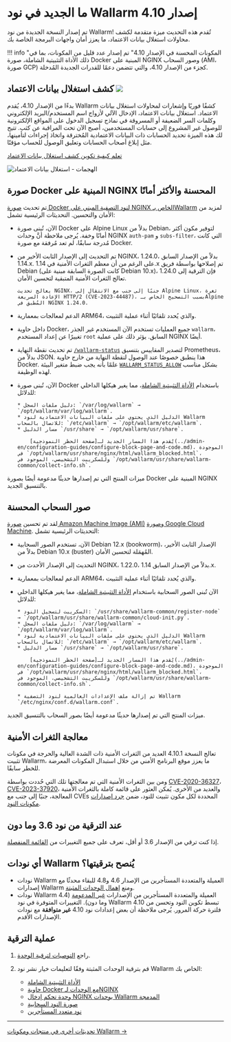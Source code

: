 # ما الجديد في نود Wallarm إصدار 4.10

تم إصدار النسخة الجديدة من نود Wallarm! تُقدم هذه التحديث ميزة متقدمة لكشف محاولات استغلال بيانات الاعتماد، ما يعزز أمان واجهات البرمجة الخاصة بك.

!!! info "المكونات المحسنة في الإصدار 4.10"
    تم إصدار عدد قليل من المكونات، بما في ذلك الأداة التثبيتية الشاملة، صورة Docker المبنية على NGINX وصور السحاب (AMI، صورة GCP) كجزء من الإصدار 4.10، والتي تتضمن دعمًا للقدرات الجديدة المُدخلة.

## كشف استغلال بيانات الاعتماد <a href="../../about-wallarm/subscription-plans/#subscription-plans"><img src="../../images/api-security-tag.svg" style="border: none;"></a>

بدءًا من الإصدار 4.10، يُقدم Wallarm كشفًا فوريًا وإشعارات لمحاولات استغلال بيانات الاعتماد. استغلال بيانات الاعتماد، الإدخال الآلي لأزواج اسم المستخدم/البريد الإلكتروني وكلمات السر الضعيفة أو المسروقة في نماذج تسجيل الدخول على المواقع الإلكترونية للوصول غير المشروع إلى حسابات المستخدمين، أصبح الآن تحت المراقبة عن كثب. تتيح لك هذه الميزة تحديد الحسابات ذات البيانات الاعتمادية المُخترقة واتخاذ إجراءات لتأمينها، مثل إبلاغ أصحاب الحسابات وتعليق الوصول للحساب مؤقتًا.

[تعلم كيفية تكوين كشف استغلال بيانات الاعتماد](../about-wallarm/credential-stuffing.md)

![الهجمات - استغلال بيانات الاعتماد](../images/about-wallarm-waf/credential-stuffing/credential-stuffing-attacks.png)

## صورة Docker المبنية على NGINX المحسنة والأكثر أمانًا

تم تحديث [صورة Docker لنود التصفية المبني على NGINX الخاص بـWallarm](../admin-en/installation-docker-en.md) لمزيد من الأمان والتحسين. التحديثات الرئيسية تشمل:

* الآن، تُبنى صورة Docker على Alpine Linux بدلاً من Debian، لتوفير مكون أكثر أمانًا وخفة. يُرجى ملاحظة أنَّ وحدات NGINX `auth-pam` و `subs-filter`، التي كانت مُدرجة سابقًا، لم تعد مُرفقة مع صورة Docker.
* تم التحديث إلى الإصدار الثابت الأخير من NGINX، 1.24.0، بدلاً من الإصدار السابق 1.14.x. على الرغم من أن معظم الثغرات الأمنية في 1.14.x تم إصلاحها بواسطة فريق Debian (كانت الصورة السابقة مبنية على Debian 10.x)، فإن الترقية إلى 1.24.0 تعالج الثغرات الأمنية المتبقية لتحسين الأمان.

      يعالج تحديث NGINX، جنبًا إلى جنب مع الانتقال إلى Alpine Linux، ثغرة الإعادة السريعة HTTP/2 (CVE-2023-44487)، بسبب التصحيح الخاص بـAlpine المُطبق في NGINX 1.24.0.

* الدعم لمعالجات بمعمارية ARM64، والذي يُحدد تلقائيًا أثناء عملية التثبيت.
* داخل حاوية Docker، جميع العمليات تستخدم الآن المستخدم غير الجذر `wallarm`، تغييرًا عن إعداد المستخدم `root` السابق. يؤثر ذلك على عملية NGINX أيضًا.
* تم تحديث نقطة النهاية [`/wallarm-status`](../admin-en/configure-statistics-service.md) لتصدير المقاييس بتنسيق Prometheus، بدلاً من JSON. هذا ينطبق خصوصًا عند الوصول لنقطة النهاية من خارج حاوية Docker. علمًا بأنه يجب ضبط متغير البيئة [`WALLARM_STATUS_ALLOW`](../admin-en/installation-docker-en.md#wallarm-status-allow-env-var) بشكل مناسب لهذه الوظيفة.
* الآن، تُبنى صورة Docker باستخدام [الأداة التثبيتية الشاملة](../installation/nginx/all-in-one.md)، مما يغير هيكلها الداخلي للدلائل:

      * دليل ملفات السجل: `/var/log/wallarm` → `/opt/wallarm/var/log/wallarm`.
      * الدليل الذي يحتوي على ملفات البيانات الاعتمادية لنود Wallarm للاتصال بالسحاب: `/etc/wallarm` → `/opt/wallarm/etc/wallarm`.
      * مسار الدليل `/usr/share` → `/opt/wallarm/usr/share`.
      
          يُقدم هذا المسار الجديد لـ[صفحة الحظر النموذجية](../admin-en/configuration-guides/configure-block-page-and-code.md)، الموجودة في `/opt/wallarm/usr/share/nginx/html/wallarm_blocked.html`، وللسكريبت التشخيصي، الموجود في `/opt/wallarm/usr/share/wallarm-common/collect-info.sh`.

ميزات المنتج التي تم إصدارها حديثًا مدعومة أيضًا بصورة Docker المبنية على NGINX بالتنسيق الجديد.

## صور السحاب المحسنة

لقد تم تحسين [صورة Amazon Machine Image (AMI)](../installation/cloud-platforms/aws/ami.md) و[صورة Google Cloud Machine](../installation/cloud-platforms/gcp/machine-image.md). التحديثات الرئيسية تشمل:

* الآن، تستخدم الصور السحابية Debian 12.x (bookworm)، الإصدار الثابت الأخير، بدلاً من Debian 10.x (buster) المُهمَلة لتحسين الأمان.
* التحديث إلى الإصدار الأحدث من NGINX، 1.22.0، بدلاً من الإصدار السابق 1.14.x.
* الدعم لمعالجات بمعمارية ARM64، والذي يُحدد تلقائيًا أثناء عملية التثبيت.
* الآن تُبنى الصور السحابية باستخدام [الأداة التثبيتية الشاملة](../installation/nginx/all-in-one.md)، مما يغير هيكلها الداخلي للدلائل:

      * السكريبت لتسجيل النود: `/usr/share/wallarm-common/register-node` → `/opt/wallarm/usr/share/wallarm-common/cloud-init.py`.
      * دليل ملفات السجل: `/var/log/wallarm` → `/opt/wallarm/var/log/wallarm`.
      * الدليل الذي يحتوي على ملفات البيانات الاعتمادية لنود Wallarm للاتصال بالسحاب: `/etc/wallarm` → `/opt/wallarm/etc/wallarm`.
      * مسار الدليل `/usr/share` → `/opt/wallarm/usr/share`.
      
          يُقدم هذا المسار الجديد لـ[صفحة الحظر النموذجية](../admin-en/configuration-guides/configure-block-page-and-code.md)، الموجودة في `/opt/wallarm/usr/share/nginx/html/wallarm_blocked.html`، وللسكريبت التشخيصي، الموجود في `/opt/wallarm/usr/share/wallarm-common/collect-info.sh`.
      
      * تم إزالة ملف الإعدادات العالمية لنود التصفية Wallarm `/etc/nginx/conf.d/wallarm.conf`.

ميزات المنتج التي تم إصدارها حديثًا مدعومة أيضًا بصور السحاب بالتنسيق الجديد.

## معالجة الثغرات الأمنية

تعالج النسخة 4.10.1 العديد من الثغرات الأمنية ذات الشدة العالية والحرجة في مكونات تثبيت Wallarm، ما يعزز موقع البرنامج الأمني من خلال استبدال المكونات المعرضة للخطر سابقًا.

ومن بين الثغرات الأمنية التي تم معالجتها تلك التي حُددت بواسطة [CVE-2020-36327](https://nvd.nist.gov/vuln/detail/CVE-2020-36327)، [CVE-2023-37920](https://nvd.nist.gov/vuln/detail/CVE-2023-37920)، والعديد من الأخرى. يُمكن العثور على قائمة كاملة بالثغرات الأمنية المعالجة، جنبًا إلى جنب مع CVEs المحددة لكل مكون تثبيت للنود، ضمن [جرد إصدارات مكونات النود](node-artifact-versions.md).

## عند الترقية من نود 3.6 وما دون

إذا كنت ترقي من الإصدار 3.6 أو أقل، تعرف على جميع التغييرات من [القائمة المنفصلة](older-versions/what-is-new.md).

## أي نودات Wallarm يُنصح بترقيتها؟

* نودات Wallarm العميلة والمتعددة المستأجرين من الإصدار 4.6 و4.8 للبقاء محدثًا مع إصدارات Wallarm ومنع [إهمال الوحدات المثبتة](versioning-policy.md#version-support).
* نودات Wallarm العميلة والمتعددة المستأجرين من الإصدارات [غير المدعومة](versioning-policy.md#version-list) (4.4 وما دون). التغييرات المتوفرة في نود Wallarm 4.10 تبسط تكوين النود وتحسن من فلترة حركة المرور. يُرجى ملاحظة أن بعض إعدادات نود 4.10 **غير متوافقة** مع نودات الإصدارات الأقدم.

## عملية الترقية

1. راجع [التوصيات لترقية الوحدة](general-recommendations.md).
2. قم بترقية الوحدات المثبتة وفقًا لتعليمات خيار نشر نود Wallarm الخاص بك:

      * [الأداة التثبيتية الشاملة](all-in-one.md)
      * [حاوية Docker مع الوحدات لـNGINX](docker-container.md)
      * [وحدة تحكم إدخال NGINX بوحدات Wallarm المدمجة](ingress-controller.md)
      * [صورة النود السحابية](cloud-image.md)
      * [نود متعدد المستأجرين](multi-tenant.md)

----------

[تحديثات أخرى في منتجات ومكونات Wallarm →](https://changelog.wallarm.com/)
